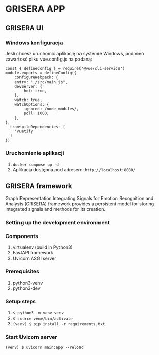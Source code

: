 # GRISERA APP
## GRISERA UI
### Windows konfiguracja

Jeśli chcesz uruchomić aplikację na systemie Windows, podmień zawartość pliku vue.config.js na podaną:

```
const { defineConfig } = require('@vue/cli-service')
module.exports = defineConfig({
    configureWebpack: {
    entry: "./src/main.js",
    devServer: {
        hot: true,
    },
    watch: true,
    watchOptions: {
        ignored: /node_modules/,
        poll: 1000,
    },
},
  transpileDependencies: [
    'vuetify'
  ]
})
```

### Uruchomienie aplikacji
1. `docker compose up -d`
2. Aplikacja dostępna pod adresem: `http://localhost:8080/`




## GRISERA framework
Graph Representation Integrating Signals for Emotion Recognition and Analysis (GRISERA) framework provides a persistent model for storing integrated signals and methods for its creation.

### Setting up the development environment 
### Components
1. virtualenv (build in Python3)
1. FastAPI framework
1. Uvicorn ASGI server

### Prerequisites
1. python3-venv 
1. python3-dev

### Setup steps
1. `$ python3 -m venv venv`
1. `$ source venv/bin/activate`
1. `(venv) $ pip install -r requirements.txt`

### Start Uvicorn server 
`(venv) $ uvicorn main:app --reload`
